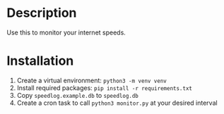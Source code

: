# Description
Use this to monitor your internet speeds.


# Installation
1. Create a virtual environment: `python3 -m venv venv`
2. Install required packages: `pip install -r requirements.txt`
3. Copy `speedlog.example.db` to `speedlog.db`
4. Create a cron task to call `python3 monitor.py` at your desired interval